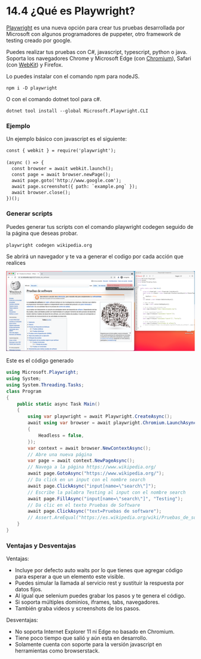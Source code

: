 # 14.4 ¿Qué es Playwright?

[Playwright](https://playwright.dev/dotnet/) es una nueva opción para crear tus pruebas desarrollada por Microsoft con algunos programadores de puppeter, otro framework de testing creado por google.

Puedes realizar tus pruebas con C#, javascript, typescript, python o java. Soporta los navegadores  Chrome y Microsoft Edge (con [Chromium](https://www.chromium.org/)), Safari (con [WebKit](https://webkit.org/)) y Firefox.

Lo puedes instalar con el comando npm para nodeJS.

```
npm i -D playwright
```

O con el comando dotnet tool para c#.

```
dotnet tool install --global Microsoft.Playwright.CLI
```

### Ejemplo

Un ejemplo básico con javascript es el siguiente:

```
const { webkit } = require('playwright');

(async () => {
  const browser = await webkit.launch();
  const page = await browser.newPage();
  await page.goto('http://www.google.com');
  await page.screenshot({ path: `example.png` });
  await browser.close();
})();
```

### Generar scripts

Puedes generar tus scripts con el comando playwright codegen seguido de la página que deseas probar.

`playwright codegen wikipedia.org`

Se abrirá un navegador y te va a generar el codigo por cada acción que realices

![](<../.gitbook/assets/image (615) (1) (1) (1) (1) (1) (1).png>)

Este es el código generado

```csharp
using Microsoft.Playwright;
using System;
using System.Threading.Tasks;
class Program
{
    public static async Task Main()
    {
        using var playwright = await Playwright.CreateAsync();
        await using var browser = await playwright.Chromium.LaunchAsync(new BrowserTypeLaunchOptions
        {
            Headless = false,
        });
        var context = await browser.NewContextAsync();
        // Abre una nueva página
        var page = await context.NewPageAsync();
        // Navega a la página https://www.wikipedia.org/
        await page.GotoAsync("https://www.wikipedia.org/");
        // Da click en un input con el nombre search
        await page.ClickAsync("input[name=\"search\"]");
        // Escribe la palabra Testing al input con el nombre search
        await page.FillAsync("input[name=\"search\"]", "Testing");
        // Da clic en el texto Pruebas de Software
        await page.ClickAsync("text=Pruebas de software");
        // Assert.AreEqual("https://es.wikipedia.org/wiki/Pruebas_de_software", page.Url);
    }
}
```

### Ventajas y Desventajas

Ventajas:

* Incluye por defecto auto waits por lo que tienes que agregar código para esperar a que un elemento este visible.
* Puedes simular la llamada al servicio rest y sustituir la respuesta por datos fijos.
* Al igual que selenium puedes grabar los pasos y te genera el código.
* Si soporta múltiples dominios, iframes, tabs, navegadores.
* También graba videos y screenshots de los pasos.

Desventajas:

* No soporta Internet Explorer 11 ni Edge no basado en Chromium.
* Tiene poco tiempo que salió y aún esta en desarrollo.
* Solamente cuenta con soporte para la versión javascript en herramientas como browserstack.
